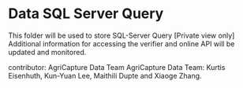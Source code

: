 # Data SQL Server Query
This folder will be used to store SQL-Server Query [Private view only]
Additional information for accessing the verifier and online API will be updated and monitored. 

contributor: AgriCapture Data Team
AgriCapture Data Team: Kurtis Eisenhuth, Kun-Yuan Lee, Maithili Dupte and Xiaoge Zhang.
